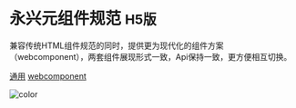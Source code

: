 # 永兴元组件规范 <small>H5版</small>

兼容传统HTML组件规范的同时，提供更为现代化的组件方案（webcomponent），两套组件展现形式一致，Api保持一致，更方便相互切换。

[通用](/docs/common/readme.md)
[webcomponent](/docs/webcomponent/readme.md)

![color](#f5f5f5)